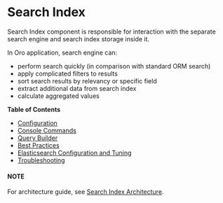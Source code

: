 <a id="search-index-db-from-md"></a>

# Search Index

Search Index component is responsible for interaction with the separate search engine and search index storage inside it.

In Oro application, search engine can:

* perform search quickly (in comparison with standard ORM search)
* apply complicated filters to results
* sort search results by relevancy or specific field
* extract additional data from search index
* calculate aggregated values

**Table of Contents**

* [Configuration](configuration.md)
* [Console Commands](console-commands.md)
* [Query Builder](query-builder.md)
* [Best Practices](best-practices.md)
* [Elasticsearch Configuration and Tuning](elastic-tuning.md)
* [Troubleshooting](troubleshooting.md)

#### NOTE
For architecture guide, see [Search Index Architecture](../../architecture/tech-stack/search-index.md#search-index-overview).

<!-- Frontend -->
